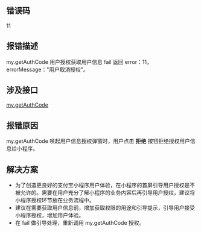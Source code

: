 ## 错误码
11

## 报错描述
my.getAuthCode 用户授权获取用户信息 fail 返回 error：11，errorMessage："用户取消授权"。 

## 涉及接口
[my.getAuthCode](https://opendocs.alipay.com/mini/api/openapi-authorize)

## 报错原因
my.getAuthCode 唤起用户信息授权弹窗时，用户点击 **拒绝** 按钮拒绝授权用户信息给小程序。 

## 解决方案

- 为了创造更良好的支付宝小程序用户体验，在小程序的首屏引导用户授权是不被允许的。需要在用户充分了解小程序的业务内容后再引导用户授权，建议将小程序授权环节放在业务流程中。
- 建议在需要获取用户信息前，增加获取权限的用途和引导提示，引导用户接受小程序授权，增加用户体验。
- 在 fail 做引导处理，重新调用 my.getAuthCode 授权。
